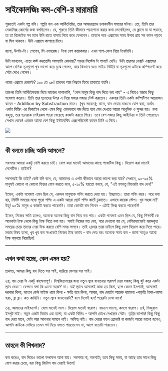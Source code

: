# সাইকোলজিঃ কম-বেশি-র মারামারি

শুরুতেই একটা গল্প বলি। 
গল্পটা হল এক আর্কিটেক্টের, তার আন্ডারগ্র‍্যাড চলাকালীন সময়ের ঘটনা। তো, তিনি তার মেকানিক্স কোর্সের কথা বলছিলেন। যে, শুরুতে তিনি কীভাবে পড়াশোনা করার কথা ভেবেছিলেন, যে ক্লাসে যা যা পড়াবে, তা তা রিলেটেড সব ম্যাথ উনি রাতে বাসায় গিয়ে করে ফেলবেন। তাহলে পরে এক্সামের সময় উনার প্রায় সব কমন পড়বে বা মিল থাকবে। উনি এক্সামে কাপায়ে দিবে।

হলো, উলটা-টা। পেলেন, সি এভারেজ। টানা বেশ কয়েকবার। এখন পাশ-ফেল নিয়ে টানাটানি।

উনি ভাবলেন, এতো কস্ট করতেসি৷ সমস্যাটা কোথায়? পড়ার সিস্টেম টা পালটে দেখি। উনি তারপর নেক্সট এক্সামের আগে বেসিক সূত্রগুলো খুব ভালো করে বুঝে গেলেন, আর কিভাবে অন্য সাইড থিউরি বা সূত্রগুলো এটাকে কম্পিমেন্ট করে সেটা দেখে গেলেন।

পরের এক্সামে রেজাল্ট? ১০০ তে ৯৮! তারপর আর পিছনে ফিরে তাকাতে হয়নি।

তারপর তিনি আর্কিটেকচার নিয়ে কাজের পাশাপাশি, "কেন মানুষ কিছু বাদ দিতে ভয় পায়" - এ নিয়েও মজার কিছু গবেষণা করেন। তিনি তার ছাত্রদের উপর এ নিয়ে মজার মজার টেস্ট করতেন। একবার তিনি একটা কম্পিটিশন আয়োজন করেন - Addition by Substraction নামে। (খুব সম্ভবত); মানে, বাদ দেয়ার মাধ্যমে যোগ করা, অর্থাৎ একটা বিল্ডিং এর ডিজাইন থেকে এমন কিছু এমনভাবে বাদ দিতে হবে যেন দেখতে আরো আধুনিক ও সুন্দর হয়। বলা বাহুল্য, তার ছাত্ররাক সেইরকম প্যারা খেয়েছে কাজটা করতে গিয়ে। তবে বেশ মজার কিছু আইডিয়া ও তিনি পেয়েছেন সেখান থেকে! এরকম আরো বেশ কিছু ইন্টারেস্টিং এক্সপেরিমেন্ট করেন তিনি এ নিয়ে।

![](/_posts/images/2023-01-27-psychology-the-less-the-better/cover.png)


---

## কী বলতে চাচ্ছি আমি আসলে?

সবসময় আমরা একটু বেশি করতে চাই। যোগ করা মানেই আমাদের কাছে পজেটিভ কিছু। বিয়োগ করা মানেই নেগেটিভ। তাইনা? 

সবসময়ই কি তাই? কেউ যদি বলে, যে, আমাদের এ এপটা কীভাবে আরো ভালো করা যায়? সেখানে, ৯০-৯৫% মানুষই কোনো না কোনো ফিচার যোগ করতে বলে, ৫-১০% হয়তো বলবে, যে, "এই ফালতু ফিচারটা বাদ দেন!"

ইভেন, একটা গবেষণা এমন ছিল যে, একদল মানুষকে শপিং করতে দেয়া হয়। ইচ্ছামত। তারা শপিং করে। পরে বলা হয়, নির্দিষ্ট সময়ের মধ্যে পুরো শপিং এ একটা আরো ছোট শপিং কার্টে ঢুকাতে। এভাবে কয়েক স্টেপ। খুব সহজ না? উহু! ৯০% মানুষ এ কাজটা করতে পারেননি। তারা কোনটা বাদ দিবেন - এটাই ফিক্স করতে পারেননি!

ইভেন, নিজের ক্ষতি হলেও, অনেকে অনেক কিছু বাদ দিয়ে ভয় পায়। একটা গবেষণা এমন ছিল যে, কিছু শিক্ষার্থী কে অনেকটা টাস্ক থেকে কিছু টাস্ক নিতে বলা হয়। সবাই নিজের মত নেয়, পরে দেখানো হয় যে, বেশিরভাগেরই বরাদ্দকৃত সময়ের চেয়ে তাদের নেয়া টাস্ক করতে বেশি সময় লাগবে। তাই ২য়বার তারা চাইলে কিছু যোগ বিয়োগ করে নিতে পারে। মজার বিষয় হলো, খুব খুব কম সংখ্যকই নিজের টাস্ক কমায় - বাদ দেয়৷ বরং অনেকে সময় কম - জানা সত্ত্বেও আরো টাস্ক বাড়ায়ে নিয়েছিল!

---

## এখন কথা হচ্ছে, কেন এমন হয়?

প্রথমত, আমরা কিছু বাদ দিতে ভয় পাই, হারিয়ে ফেলার ভয় পাই। 

২য়, বাদ দেয়া টা একটু ঝামেলাপূর্ণ। বিশ্ববিদ্যালয়ের জন্য নতুন ল্যাব বানানোর পরামর্শ দেয়া সহজ; কিন্তু হুট করে একটা ল্যাব ভেংে ফেলতে বলা কি এতো সহজ? না। অই ল্যাবে আসলেই কাজ হয় কিনা, হলে কেমন ইমপ্যাক্ট, আসলেই দরকার কিনা, ভাংলে কেউ মাইন্ড খাবে কিনা - ক্ষতি হবে কিনা, আবার, বাদ দেয়াটা আরেক ঝামেলা -বাড়তি টাকা-পয়সা খরচ, ব্লা ব্লা। কত কাহিনি। নতুন ল্যাব বানানোরটা? বলে দিলেই হল! পরেরটা দেখা যাবে!

৩য়, আমাদের মাইন্ডসেট। যোগ মানেই ভাল। বিয়োগ মানেই খারাপ। বাড়লে ভালো, কমলে খারাপ।
৪র্থ, ভিজুয়াল ইনপুট নাই। নতুন একটা ফিচার এড হলো, বা একটা বিল্ডিং - আপনি চোখে দেখছেন সেটা। তৃপ্তির ব্যাপার! কিছু কিছু বাদ দেয়া মানে, সেটা আর আপনার সামনে নাই। অস্তিত্ব নাই। বাদ দেয়ার ফলে প্রোডাক্ট বা কাজটা আরো ভালো হলেও, আপনি কাউকে দেখিয়ে তেমন গর্ব নিয়ে বলতে পারতেসেন না, আগে যতোটা পারতেন।

---

## তাহলে কী শিখলাম?
কম করেও, বাদ দিয়েও ভালো ফলাফল আনা যায়। সবসময় না, অবশ্যই; তবে কিছু সময়, যা আছে তার সাথে কিছু যোগ করার চেয়ে, বরং কিছু জিনিস বাদ দেয়াই উত্তম!
